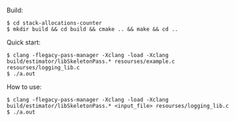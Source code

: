 Build:

    $ cd stack-allocations-counter
    $ mkdir build && cd build && cmake .. && make && cd ..

Quick start:

    $ clang -flegacy-pass-manager -Xclang -load -Xclang build/estimator/libSkeletonPass.* resourses/example.c resourses/logging_lib.c
    $ ./a.out

How to use:

    $ clang -flegacy-pass-manager -Xclang -load -Xclang build/estimator/libSkeletonPass.* <input_file> resourses/logging_lib.c
    $ ./a.out

